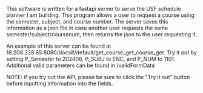 This software is written for a fastapi server to serve the USF schedule planner I am building. This program allows a user to request a course using the semester, subject, and course number. The server saves this information as a json file in case another user requests the same semester/subject/coursenum, then returns the json to the user requesting it.

An example of this server can be found at 18.208.228.65:8080/docs#/default/get_course_get_course_get. Try it out by setting P_Semester to 202408, P_SUBJ to ENC, and P_NUM to 1101. Additional valid parameters can be found in /validFormData

NOTE: if you try out the API, please be sure to click the "Try it out" button before inputting information into the fields.
